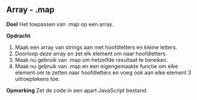 ## Array - .map
**Doel**
Het toepassen van .map op een array.

**Opdracht**
1. Maak een array van strings aan met hoofdletters en kleine letters.
2. Doorloop deze array en zet elk element om naar hoofdletters. 
3. Maak nu gebruik van .map om hetzelfde resultaat te bereiken.
4. Maak nu gebruik van .map en een eigengemaakte functie om elke          element om te zetten naar hoofdletters en voeg ook aan elke element    3 uitroeptekens toe.

**Opmerking**
Zet de code in een apart JavaScript bestand.